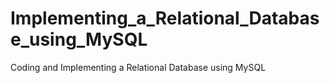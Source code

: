 # Implementing_a_Relational_Database_using_MySQL
Coding and Implementing a Relational Database using MySQL
